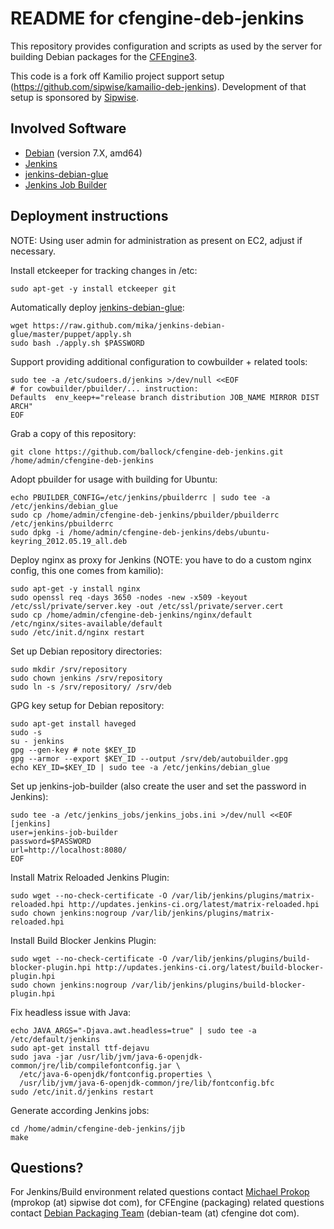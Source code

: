 README for cfengine-deb-jenkins
===============================

This repository provides configuration and scripts as used by the server
for building Debian packages for the [CFEngine3](http://www.cfengine.com/).

This code is a fork off Kamilio project support setup (https://github.com/sipwise/kamailio-deb-jenkins).
Development of that setup is sponsored by [Sipwise](http://www.sipwise.com/).


Involved Software
-----------------

* [Debian](http://www.debian.org/) (version 7.X, amd64)
* [Jenkins](http://jenkins-ci.org/)
* [jenkins-debian-glue](http://jenkins-debian-glue.org/)
* [Jenkins Job Builder](http://ci.openstack.org/jenkins-job-builder/)


Deployment instructions
-----------------------

NOTE: Using user admin for administration as present on EC2, adjust if necessary.

Install etckeeper for tracking changes in /etc:

    sudo apt-get -y install etckeeper git

Automatically deploy [jenkins-debian-glue](http://jenkins-debian-glue.org/):

    wget https://raw.github.com/mika/jenkins-debian-glue/master/puppet/apply.sh
    sudo bash ./apply.sh $PASSWORD

Support providing additional configuration to cowbuilder + related tools:

    sudo tee -a /etc/sudoers.d/jenkins >/dev/null <<EOF
    # for cowbuilder/pbuilder/... instruction:
    Defaults  env_keep+="release branch distribution JOB_NAME MIRROR DIST ARCH"
    EOF

Grab a copy of this repository:

    git clone https://github.com/ballock/cfengine-deb-jenkins.git /home/admin/cfengine-deb-jenkins

Adopt pbuilder for usage with building for Ubuntu:

    echo PBUILDER_CONFIG=/etc/jenkins/pbuilderrc | sudo tee -a /etc/jenkins/debian_glue
    sudo cp /home/admin/cfengine-deb-jenkins/pbuilder/pbuilderrc /etc/jenkins/pbuilderrc
    sudo dpkg -i /home/admin/cfengine-deb-jenkins/debs/ubuntu-keyring_2012.05.19_all.deb

Deploy nginx as proxy for Jenkins (NOTE: you have to do a custom nginx config, this one comes from kamilio):

    sudo apt-get -y install nginx
    sudo openssl req -days 3650 -nodes -new -x509 -keyout /etc/ssl/private/server.key -out /etc/ssl/private/server.cert
    sudo cp /home/admin/cfengine-deb-jenkins/nginx/default /etc/nginx/sites-available/default
    sudo /etc/init.d/nginx restart

Set up Debian repository directories:

    sudo mkdir /srv/repository
    sudo chown jenkins /srv/repository
    sudo ln -s /srv/repository/ /srv/deb

GPG key setup for Debian repository:

    sudo apt-get install haveged
    sudo -s
    su - jenkins
    gpg --gen-key # note $KEY_ID
    gpg --armor --export $KEY_ID --output /srv/deb/autobuilder.gpg
    echo KEY_ID=$KEY_ID | sudo tee -a /etc/jenkins/debian_glue

Set up jenkins-job-builder (also create the user and set the password in Jenkins):

    sudo tee -a /etc/jenkins_jobs/jenkins_jobs.ini >/dev/null <<EOF
    [jenkins]
    user=jenkins-job-builder
    password=$PASSWORD
    url=http://localhost:8080/
    EOF

Install Matrix Reloaded Jenkins Plugin:

    sudo wget --no-check-certificate -O /var/lib/jenkins/plugins/matrix-reloaded.hpi http://updates.jenkins-ci.org/latest/matrix-reloaded.hpi
    sudo chown jenkins:nogroup /var/lib/jenkins/plugins/matrix-reloaded.hpi

Install Build Blocker Jenkins Plugin:

    sudo wget --no-check-certificate -O /var/lib/jenkins/plugins/build-blocker-plugin.hpi http://updates.jenkins-ci.org/latest/build-blocker-plugin.hpi
    sudo chown jenkins:nogroup /var/lib/jenkins/plugins/build-blocker-plugin.hpi

Fix headless issue with Java:

    echo JAVA_ARGS="-Djava.awt.headless=true" | sudo tee -a /etc/default/jenkins
    sudo apt-get install ttf-dejavu
    sudo java -jar /usr/lib/jvm/java-6-openjdk-common/jre/lib/compilefontconfig.jar \
      /etc/java-6-openjdk/fontconfig.properties \
      /usr/lib/jvm/java-6-openjdk-common/jre/lib/fontconfig.bfc
    sudo /etc/init.d/jenkins restart

Generate according Jenkins jobs:

    cd /home/admin/cfengine-deb-jenkins/jjb
    make


Questions?
----------

For Jenkins/Build environment related questions contact [Michael Prokop](https://github.com/mika/) (mprokop (at) sipwise dot com),
for CFEngine (packaging) related questions contact [Debian Packaging Team](https://github.com/Webhuis/Cfengine-debian/) (debian-team (at) cfengine dot com).
